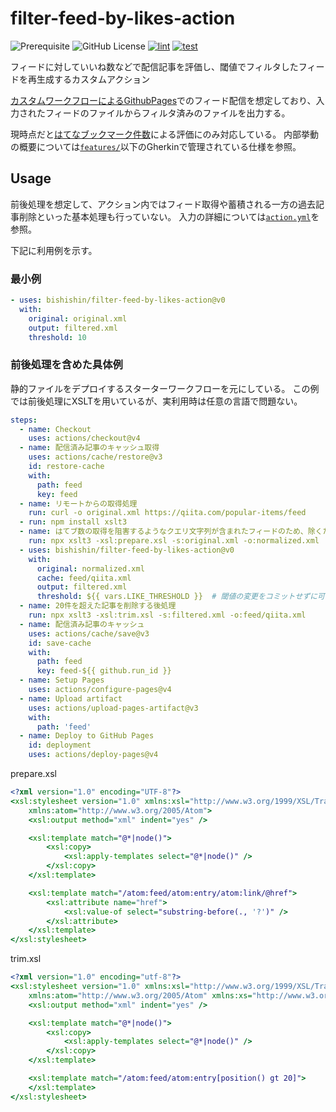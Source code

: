# filter-feed-by-likes-action
![Prerequisite](https://img.shields.io/badge/node-%3E%3D20-blue.svg?logo=nodedotjs)
![GitHub License](https://img.shields.io/github/license/bishishin/filter-feed-by-likes-action)
[![lint](https://github.com/bishishin/filter-feed-by-likes-action/actions/workflows/lint.yaml/badge.svg)](https://github.com/bishishin/filter-feed-by-likes-action/actions/workflows/lint.yaml)
[![test](https://github.com/bishishin/filter-feed-by-likes-action/actions/workflows/test.yaml/badge.svg)](https://github.com/bishishin/filter-feed-by-likes-action/actions/workflows/test.yaml)

フィードに対していいね数などで配信記事を評価し、閾値でフィルタしたフィードを再生成するカスタムアクション

[カスタムワークフローによるGithubPages](https://docs.github.com/ja/pages/getting-started-with-github-pages/using-custom-workflows-with-github-pages)でのフィード配信を想定しており、入力されたフィードのファイルからフィルタ済みのファイルを出力する。

現時点だと[はてなブックマーク件数](https://developer.hatena.ne.jp/ja/documents/bookmark/apis/getcount/)による評価にのみ対応している。
内部挙動の概要については[`features/`](features/)以下のGherkinで管理されている仕様を参照。

## Usage

前後処理を想定して、アクション内ではフィード取得や蓄積される一方の過去記事削除といった基本処理も行っていない。
入力の詳細については[`action.yml`](action.yml)を参照。

下記に利用例を示す。

### 最小例
```yaml
- uses: bishishin/filter-feed-by-likes-action@v0
  with:
    original: original.xml
    output: filtered.xml
    threshold: 10
```

### 前後処理を含めた具体例
静的ファイルをデプロイするスターターワークフローを元にしている。
この例では前後処理にXSLTを用いているが、実利用時は任意の言語で問題ない。
```yaml
steps:
  - name: Checkout
    uses: actions/checkout@v4
  - name: 配信済み記事のキャッシュ取得
    uses: actions/cache/restore@v3
    id: restore-cache
    with:
      path: feed
      key: feed
  - name: リモートからの取得処理
    run: curl -o original.xml https://qiita.com/popular-items/feed
  - run: npm install xslt3
  - name: はてブ数の取得を阻害するようなクエリ文字列が含まれたフィードのため、除くための前処理
    run: npx xslt3 -xsl:prepare.xsl -s:original.xml -o:normalized.xml
  - uses: bishishin/filter-feed-by-likes-action@v0
    with:
      original: normalized.xml
      cache: feed/qiita.xml
      output: filtered.xml
      threshold: ${{ vars.LIKE_THRESHOLD }}  # 閾値の変更をコミットせずに可能にする
  - name: 20件を超えた記事を削除する後処理
    run: npx xslt3 -xsl:trim.xsl -s:filtered.xml -o:feed/qiita.xml
  - name: 配信済み記事のキャッシュ
    uses: actions/cache/save@v3
    id: save-cache
    with:
      path: feed
      key: feed-${{ github.run_id }}
  - name: Setup Pages
    uses: actions/configure-pages@v4
  - name: Upload artifact
    uses: actions/upload-pages-artifact@v3
    with:
      path: 'feed'
  - name: Deploy to GitHub Pages
    id: deployment
    uses: actions/deploy-pages@v4
```
prepare.xsl
```xsl
<?xml version="1.0" encoding="UTF-8"?>
<xsl:stylesheet version="1.0" xmlns:xsl="http://www.w3.org/1999/XSL/Transform"
    xmlns:atom="http://www.w3.org/2005/Atom">
    <xsl:output method="xml" indent="yes" />

    <xsl:template match="@*|node()">
        <xsl:copy>
            <xsl:apply-templates select="@*|node()" />
        </xsl:copy>
    </xsl:template>

    <xsl:template match="/atom:feed/atom:entry/atom:link/@href">
        <xsl:attribute name="href">
            <xsl:value-of select="substring-before(., '?')" />
        </xsl:attribute>
    </xsl:template>
</xsl:stylesheet>
```
trim.xsl
```xsl
<?xml version="1.0" encoding="utf-8"?>
<xsl:stylesheet version="1.0" xmlns:xsl="http://www.w3.org/1999/XSL/Transform"
    xmlns:atom="http://www.w3.org/2005/Atom" xmlns:xs="http://www.w3.org/2001/XMLSchema">
    <xsl:output method="xml" indent="yes" />

    <xsl:template match="@*|node()">
        <xsl:copy>
            <xsl:apply-templates select="@*|node()" />
        </xsl:copy>
    </xsl:template>

    <xsl:template match="/atom:feed/atom:entry[position() gt 20]">
    </xsl:template>
</xsl:stylesheet>
```